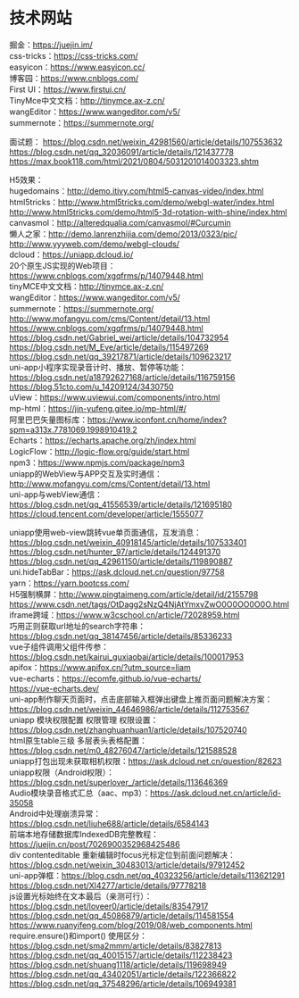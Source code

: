 # 技术网站

掘金：<https://juejin.im/>  
css-tricks：<https://css-tricks.com/>  
easyicon：<https://www.easyicon.cc/>  
博客园：<https://www.cnblogs.com/>  
First UI：<https://www.firstui.cn/>  
TinyMce中文文档：<http://tinymce.ax-z.cn/>  
wangEditor：<https://www.wangeditor.com/v5/>  
summernote：<https://summernote.org/>

面试题：
<https://blog.csdn.net/weixin_42981560/article/details/107553632>
<https://blog.csdn.net/qq_32036091/article/details/121437778>
<https://max.book118.com/html/2021/0804/5031201014003323.shtm>  

H5效果：  
hugedomains：<http://demo.itivy.com/html5-canvas-video/index.html>  
html5tricks：<http://www.html5tricks.com/demo/webgl-water/index.html>  
<http://www.html5tricks.com/demo/html5-3d-rotation-with-shine/index.html>  
canvasmol：<http://alteredqualia.com/canvasmol/#Curcumin>  
懒人之家：<http://demo.lanrenzhijia.com/demo/2013/0323/pic/>  
<http://www.yyyweb.com/demo/webgl-clouds/>  
dcloud：<https://uniapp.dcloud.io/>  
20个原生JS实现的Web项目：<https://www.cnblogs.com/xgqfrms/p/14079448.html>  
tinyMCE中文文档：<http://tinymce.ax-z.cn/>  
wangEditor：<https://www.wangeditor.com/v5/>  
summernote：<https://summernote.org/>  
<http://www.mofangyu.com/cms/Content/detail/13.html>  
<https://www.cnblogs.com/xgqfrms/p/14079448.html>  
<https://blog.csdn.net/Gabriel_wei/article/details/104732954>  
<https://blog.csdn.net/M_Eve/article/details/115497269>  
<https://blog.csdn.net/qq_39217871/article/details/109623217>  
uni-app小程序实现录音计时、播放、暂停等功能：<https://blog.csdn.net/a18792627168/article/details/116759156>  
<https://blog.51cto.com/u_14209124/3430750>  
uView：<https://www.uviewui.com/components/intro.html>  
mp-html：<https://jin-yufeng.gitee.io/mp-html/#/>  
阿里巴巴矢量图标库：<https://www.iconfont.cn/home/index?spm=a313x.7781069.1998910419.2>  
Echarts：<https://echarts.apache.org/zh/index.html>  
LogicFlow：<http://logic-flow.org/guide/start.html>  
npm3：<https://www.npmjs.com/package/npm3>  
uniapp的WebView与APP交互及实时通信：<http://www.mofangyu.com/cms/Content/detail/13.html>  
uni-app与webView通信：<https://blog.csdn.net/qq_41556539/article/details/121695180>  
<https://cloud.tencent.com/developer/article/1555077>

uniapp使用web-view跳转vue单页面通信，互发消息：<https://blog.csdn.net/weixin_40918145/article/details/107533401>  
<https://blog.csdn.net/hunter_97/article/details/124491370>  
<https://blog.csdn.net/qq_42961150/article/details/119890887>  
uni.hideTabBar：<https://ask.dcloud.net.cn/question/97758>  
yarn：<https://yarn.bootcss.com/>  
H5强制横屏：<http://www.pingtaimeng.com/article/detail/id/2155798>
<https://www.csdn.net/tags/OtDagg2sNzQ4NjAtYmxvZwO0O0OO0O0O.html>  
iframe跨域：<https://www.w3cschool.cn/article/72028959.html>  
巧用正则获取url地址的search字符串：<https://blog.csdn.net/qq_38147456/article/details/85336233>  
vue子组件调用父组件传参：<https://blog.csdn.net/kairui_guxiaobai/article/details/100017953>  
apifox：<https://www.apifox.cn/?utm_source=liam>  
vue-echarts：<https://ecomfe.github.io/vue-echarts/>  
<https://vue-echarts.dev/>  
uni-app制作聊天页面时，点击底部输入框弹出键盘上推页面问题解决方案：<https://blog.csdn.net/weixin_44646986/article/details/112753567>  
uniapp 模块权限配置 权限管理 权限设置：<https://blog.csdn.net/zhanghuanhuan1/article/details/107520740>  
html原生table三级 多层表头表格配置：<https://blog.csdn.net/m0_48276047/article/details/121588528>  
uniapp打包出现未获取相机权限：<https://ask.dcloud.net.cn/question/82623>  
uniapp权限（Android权限）：<https://blog.csdn.net/superlover_/article/details/113646369>  
Audio模块录音格式汇总（aac、mp3）：<https://ask.dcloud.net.cn/article/id-35058>  
Android中处理崩溃异常：<https://blog.csdn.net/liuhe688/article/details/6584143>  
前端本地存储数据库IndexedDB完整教程：<https://juejin.cn/post/7026900352968425486>  
div contenteditable 重新编辑时focus光标定位到前面问题解决：<https://blog.csdn.net/weixin_30483013/article/details/97912452>  
uni-app弹框：<https://blog.csdn.net/qq_40323256/article/details/113621291>  
<https://blog.csdn.net/Xl4277/article/details/97778218>  
js设置光标始终在文本最后（亲测可行）：<https://blog.csdn.net/loveer0/article/details/83547917>
<https://blog.csdn.net/qq_45086879/article/details/114581554>
<https://www.ruanyifeng.com/blog/2019/08/web_components.html>  
require.ensure()和import() 使用区分：<https://blog.csdn.net/sma2mmm/article/details/83827813>  
<https://blog.csdn.net/qq_40015157/article/details/112238423>
<https://blog.csdn.net/shuang1118/article/details/119698949>  
<https://blog.csdn.net/qq_43402051/article/details/122366822>
<https://blog.csdn.net/qq_37548296/article/details/106949381>
